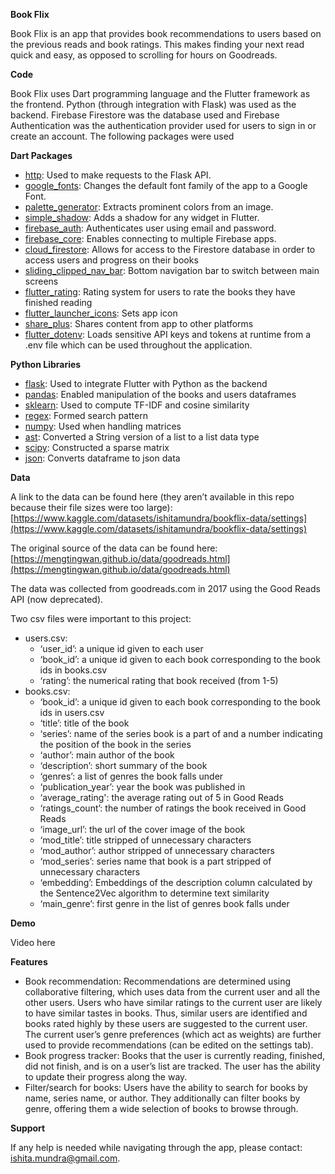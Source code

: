 **Book Flix**

Book Flix is an app that provides book recommendations to users based on the previous reads and book ratings. This makes finding your next read quick and easy, as opposed to scrolling for hours on Goodreads.

**Code**

Book Flix uses Dart programming language and the Flutter framework as the frontend. Python (through integration with Flask)  was used as the backend. Firebase Firestore was the database used and Firebase Authentication was the authentication provider used for users to sign in or create an account. The following packages were used

**Dart Packages** 



* [http](https://pub.dev/packages/http): Used to make requests to the Flask API.
* [google_fonts](https://pub.dev/packages/google_fonts): Changes the default font family of the app to a Google Font.
* [palette_generator](https://pub.dev/packages/palette_generator): Extracts prominent colors from an image.
* [simple_shadow](https://pub.dev/packages/simple_shadow): Adds a shadow for any widget in Flutter.
* [firebase_auth](https://pub.dev/packages/firebase_auth): Authenticates user using email and password.
* [firebase_core](https://pub.dev/packages/firebase_core): Enables connecting to multiple Firebase apps.
* [cloud_firestore](https://pub.dev/packages/cloud_firestore): Allows for access to the Firestore database in order to access users and progress on their books
* [sliding_clipped_nav_bar](https://pub.dev/packages/sliding_clipped_nav_bar): Bottom navigation bar to switch between main screens
* [flutter_rating](https://pub.dev/packages/flutter_rating): Rating system for users to rate the books they have finished reading
* [flutter_launcher_icons](https://pub.dev/packages/flutter_launcher_icons): Sets app icon
* [share_plus](https://pub.dev/packages/share_plus): Shares content from app to other platforms
* [flutter_dotenv](https://pub.dev/packages/flutter_dotenv): Loads sensitive API keys and tokens at runtime from a .env file which can be used throughout the application.

**Python Libraries**



* [flask](https://flask.palletsprojects.com/en/stable/): Used to integrate Flutter with Python as the backend
* [pandas](https://pandas.pydata.org/): Enabled manipulation of the books and users dataframes
* [sklearn](https://scikit-learn.org/stable/): Used to compute TF-IDF and cosine similarity
* [regex](https://docs.python.org/3/library/re.html): Formed search pattern
* [numpy](https://numpy.org/): Used when handling matrices
* [ast](https://docs.python.org/3/library/ast.html): Converted a String version of a list to a list data type
* [scipy](https://scipy.org/): Constructed a sparse matrix
* [json](https://docs.python.org/3/library/json.html): Converts dataframe to json data

**Data**

A link to the data can be found here (they aren’t available in this repo because their file sizes were too large):  [https://www.kaggle.com/datasets/ishitamundra/bookflix-data/settings](https://www.kaggle.com/datasets/ishitamundra/bookflix-data/settings) 

The original source of the data can be found here: [https://mengtingwan.github.io/data/goodreads.html](https://mengtingwan.github.io/data/goodreads.html) 

The data was collected from goodreads.com in 2017 using the Good Reads API (now deprecated).

Two csv files were important to this project:



* users.csv: 
    * ‘user_id’: a unique id given to each user
    * ‘book_id’: a unique id given to each book corresponding to the book ids in books.csv
    * ‘rating’: the numerical rating that book received (from 1-5)
* books.csv:
    * ‘book_id’: a unique id given to each book corresponding to the book ids in users.csv
    * ‘title’: title of the book
    * ‘series’: name of the series book is a part of and a number indicating the position of the book in the series
    * ‘author’: main author of the book
    * ‘description’: short summary of the book
    * ‘genres’: a list of genres the book falls under
    * ‘publication_year’: year the book was published in
    * ‘average_rating': the average rating out of 5 in Good Reads
    * ‘ratings_count’: the number of ratings the book received in Good Reads
    * ‘image_url’: the url of the cover image of the book
    * ‘mod_title’: title stripped of unnecessary characters
    * ‘mod_author’: author stripped of unnecessary characters
    * ‘mod_series’: series name that book is a part stripped of unnecessary characters
    * ‘embedding’: Embeddings of the description column calculated by the Sentence2Vec algorithm to determine text similarity
    * ‘main_genre’: first genre in the list of genres book falls under

**Demo**

Video here

**Features**



* Book recommendation: Recommendations are determined using collaborative filtering, which uses data from the current user and all the other users. Users who have similar ratings to the current user are likely to have similar tastes in books. Thus, similar users are identified and books rated highly by these users are suggested to the current user. The current user’s genre preferences (which act as weights) are further used to provide recommendations (can be edited on the settings tab).
* Book progress tracker: Books that the user is currently reading, finished, did not finish, and is on a user’s list are tracked. The user has the ability to update their progress along the way.
* Filter/search for books: Users have the ability to search for books by name, series name, or author. They additionally can filter books by genre, offering them a wide selection of books to browse through.

**Support**

If any help is needed while navigating through the app, please contact: [ishita.mundra@gmail.com](mailto:ishita.mundra@gmail.com). 
